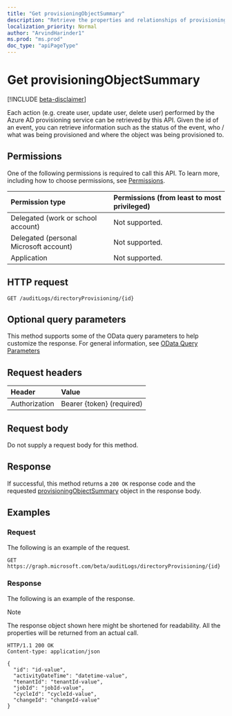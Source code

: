 ```yaml
---
title: "Get provisioningObjectSummary"
description: "Retrieve the properties and relationships of provisioningobjectsummary object."
localization_priority: Normal
author: "ArvindHarinder1"
ms.prod: "ms.prod"
doc_type: "apiPageType"
---
```


# Get provisioningObjectSummary

[!INCLUDE [beta-disclaimer](../../includes/beta-disclaimer.md)]

Each action (e.g. create user, update user, delete user) performed by the Azure AD provisioning service can be retrieved by this API. Given the id of an event, you can retrieve information such as the status of the event, who / what was being provisioned and where the object was being provisioned to. 

## Permissions

One of the following permissions is required to call this API. To learn more, including how to choose permissions, see [Permissions](/graph/permissions-reference).

| Permission type                        | Permissions (from least to most privileged) |
|:---------------------------------------|:--------------------------------------------|
| Delegated (work or school account)     | Not supported. |
| Delegated (personal Microsoft account) | Not supported. |
| Application                            | Not supported. |

## HTTP request

<!-- { "blockType": "ignored" } -->

```http
GET /auditLogs/directoryProvisioning/{id}
```

## Optional query parameters

This method supports some of the OData query parameters to help customize the response. For general information, see [OData Query Parameters](/graph/query-parameters)

## Request headers

| Header        | Value                      |
|:--------------|:---------------------------|
| Authorization | Bearer {token} (required)  |


## Request body

Do not supply a request body for this method.

## Response

If successful, this method returns a `200 OK` response code and the requested [provisioningObjectSummary](../resources/provisioningobjectsummary.md) object in the response body.

## Examples

### Request

The following is an example of the request.
<!-- {
  "blockType": "request",
  "name": "get_provisioningobjectsummary"
}-->

```http
GET https://graph.microsoft.com/beta/auditLogs/directoryProvisioning/{id}
```

### Response

The following is an example of the response.

> [!NOTE]
> The response object shown here might be shortened for readability. All the properties will be returned from an actual call.

<!-- {
  "blockType": "response",
  "truncated": true,
  "@odata.type": "microsoft.graph.provisioningObjectSummary"
} -->

```http
HTTP/1.1 200 OK
Content-type: application/json

{
  "id": "id-value",
  "activityDateTime": "datetime-value",
  "tenantId": "tenantId-value",
  "jobId": "jobId-value",
  "cycleId": "cycleId-value",
  "changeId": "changeId-value"
}
```

<!-- uuid: 16cd6b66-4b1a-43a1-adaf-3a886856ed98
2019-02-04 14:57:30 UTC -->
<!-- {
  "type": "#page.annotation",
  "description": "Get provisioningObjectSummary",
  "keywords": "",
  "section": "documentation",
  "tocPath": ""
}-->
